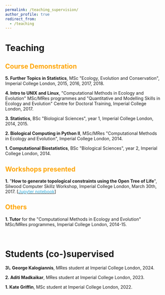 ```yaml
---
permalink: /teaching_supervision/
author_profile: true
redirect_from: 
  - /teaching
---
```


<h1><b>Teaching</b></h1>

<h2><b><font color = 'orange'>Course Demonstration</font></b></h2>

<b>5\. Further Topics in Statistics</b>, MSc "Ecology, Evolution and 
Conservation", Imperial College London, 2015, 2016, 2017, 2018.

<b>4\. Intro to UNIX and Linux</b>, "Computational Methods in Ecology 
and Evolution" MSc/MRes programmes and "Quantitative and Modelling 
Skills in Ecology and Evolution" Centre for Doctoral Training, Imperial College 
London, 2017.

<b>3\. Statistics</b>, BSc "Biological Sciences", year 1, Imperial 
College London, 2014, 2015.

<b>2\. Biological Computing in Python II</b>, MSc/MRes "Computational 
Methods in Ecology and Evolution", Imperial College London, 2014.

<b>1\. Computational Biostatistics</b>, BSc "Biological Sciences", year 2, 
Imperial College London, 2014.

<h2><b><font color = 'orange'>Workshops presented</font></b></h2>

<b>1\.</b> "<b>How to generate topological constraints using the Open Tree of Life</b>", 
Silwood Computer Skillz Workshop, Imperial College London, March 30th, 2017.
\[[<span class="underline-on-hover" style="color:#2ea9d8">Jupyter notebook</span>](https://github.com/SilwoodComputerSkillz/SilwoodComputerSkillz.github.io/blob/master/scripts/OTL-Dimitris.ipynb)\]

<h2><b><font color = 'orange'>Others</font></b></h2>

<b>1\. Tutor</b> for the "Computational Methods in Ecology and Evolution" 
MSc/MRes programmes, Imperial College London, 2014-15.

<br>

<h1>Students (co-)supervised</h1>
<b>3\. George Kalogiannis</b>, MRes student at Imperial College London, 2024.

<b>2\. Aditi Madkaikar</b>, MRes student at Imperial College London, 2023.

<b>1\. Kate Griffin</b>, MSc student at Imperial College London, 2022.

